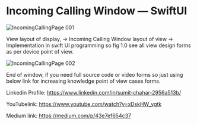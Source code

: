 # Incoming Calling Window — SwiftUI

![IncomingCallingPage 001](https://github.com/user-attachments/assets/f171bce4-a326-4fbf-873c-fd1e180822cd)

View layout of display, -> Incoming Calling Window layout of view -> Implementation in swift UI programming so fig 1.0 see all view design forms as per device point of view.

![IncomingCallingPage 002](https://github.com/user-attachments/assets/7ad07e4f-6101-44de-8231-37ec3ae991e0)

End of window, if you need full source code or video forms so just using below link for increasing knowledge point of view cases forms.

Linkedin Profile: https://www.linkedin.com/in/sumit-chahar-2956a513b/

YouTubelink: https://www.youtube.com/watch?v=xDskHW_vgtk

Medium link: https://medium.com/p/43e7ef654c37




